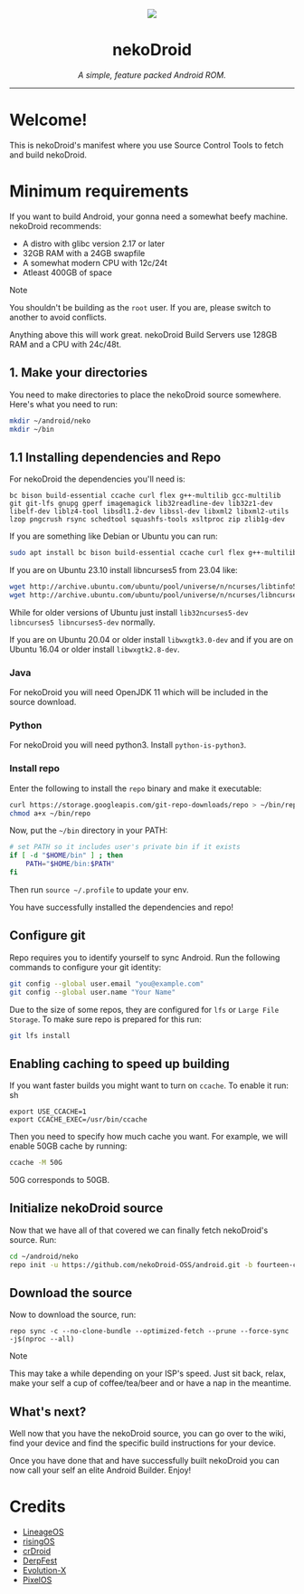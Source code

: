 <p align="center">
  <img src="https://github.com/user-attachments/assets/6c006108-f5ba-4449-9736-b5fe04896af7">
</p>

<h1 align="center">nekoDroid</h1>
<p align="center"><i>A simple, feature packed Android ROM.</i></p>

---

# Welcome!
This is nekoDroid's manifest where you use Source Control Tools to fetch and build nekoDroid.

# Minimum requirements
If you want to build Android, your gonna need a somewhat beefy machine. nekoDroid recommends:

- A distro with glibc version 2.17 or later
- 32GB RAM with a 24GB swapfile
- A somewhat modern CPU with 12c/24t
- Atleast 400GB of space

> [!NOTE]
> You shouldn't be building as the `root` user. If you are, please switch to another to avoid conflicts.

Anything above this will work great. nekoDroid Build Servers use 128GB RAM and a CPU with 24c/48t.

## 1. Make your directories
You need to make directories to place the nekoDroid source somewhere. Here's what you need to run:

```sh
mkdir ~/android/neko
mkdir ~/bin
```

## 1.1 Installing dependencies and Repo
For nekoDroid the dependencies you'll need is:

```
bc bison build-essential ccache curl flex g++-multilib gcc-multilib git git-lfs gnupg gperf imagemagick lib32readline-dev lib32z1-dev libelf-dev liblz4-tool libsdl1.2-dev libssl-dev libxml2 libxml2-utils lzop pngcrush rsync schedtool squashfs-tools xsltproc zip zlib1g-dev
```

If you are something like Debian or Ubuntu you can run:

```sh
sudo apt install bc bison build-essential ccache curl flex g++-multilib gcc-multilib git git-lfs gnupg gperf imagemagick lib32readline-dev lib32z1-dev libelf-dev liblz4-tool libsdl1.2-dev libssl-dev libxml2 libxml2-utils lzop pngcrush rsync schedtool squashfs-tools xsltproc zip zlib1g-dev
```

If you are on Ubuntu 23.10 install libncurses5 from 23.04 like:
```sh
wget http://archive.ubuntu.com/ubuntu/pool/universe/n/ncurses/libtinfo5_6.4-2_amd64.deb && sudo dpkg -i libtinfo5_6.4-2_amd64.deb && rm -f libtinfo5_6.4-2_amd64.deb
wget http://archive.ubuntu.com/ubuntu/pool/universe/n/ncurses/libncurses5_6.4-2_amd64.deb && sudo dpkg -i libncurses5_6.4-2_amd64.deb && rm -f libncurses5_6.4-2_amd64.deb
```

While for older versions of Ubuntu just install `lib32ncurses5-dev libncurses5 libncurses5-dev` normally.

If you are on Ubuntu 20.04 or older install `libwxgtk3.0-dev` and if you are on Ubuntu 16.04 or older install `libwxgtk2.8-dev`.

### Java
For nekoDroid you will need OpenJDK 11 which will be included in the source download.

### Python
For nekoDroid you will need python3. Install `python-is-python3`.

### Install repo
Enter the following to install the `repo` binary and make it executable:

```sh
curl https://storage.googleapis.com/git-repo-downloads/repo > ~/bin/repo
chmod a+x ~/bin/repo
```

Now, put the `~/bin` directory in your PATH:

```sh
# set PATH so it includes user's private bin if it exists
if [ -d "$HOME/bin" ] ; then
    PATH="$HOME/bin:$PATH"
fi
```

Then run `source ~/.profile` to update your env.

You have successfully installed the dependencies and repo!

## Configure git
Repo requires you to identify yourself to sync Android. Run the following commands to configure your git identity:

```sh
git config --global user.email "you@example.com"
git config --global user.name "Your Name"
```

Due to the size of some repos, they are configured for `lfs` or `Large File Storage`. To make sure repo is prepared for this run:

```sh
git lfs install
```

## Enabling caching to speed up building
If you want faster builds you might want to turn on `ccache`. To enable it run:
sh
```
export USE_CCACHE=1
export CCACHE_EXEC=/usr/bin/ccache
```

Then you need to specify how much cache you want. For example, we will enable 50GB cache by running:

```sh
ccache -M 50G
```

50G corresponds to 50GB.

## Initialize nekoDroid source
Now that we have all of that covered we can finally fetch nekoDroid's source. Run:

```sh
cd ~/android/neko
repo init -u https://github.com/nekoDroid-OSS/android.git -b fourteen-cat --git-lfs
```

## Download the source
Now to download the source, run:

```
repo sync -c --no-clone-bundle --optimized-fetch --prune --force-sync -j$(nproc --all)
```

> [!NOTE]
> This may take a while depending on your ISP's speed. Just sit back, relax, make your self a cup of coffee/tea/beer and or have a nap in the meantime.

## What's next?
Well now that you have the nekoDroid source, you can go over to the wiki, find your device and find the specific build instructions for your device. 

Once you have done that and have successfully built nekoDroid you can now call your self an elite Android Builder. Enjoy!

# Credits
- [LineageOS](https://lineageos.org)
- [risingOS](https://github.com/RisingTechOSS)
- [crDroid](https://crdroid.net)
- [DerpFest](https://derpfest.org/)
- [Evolution-X](https://evolution-x.org)
- [PixelOS](https://pixelos.org)
